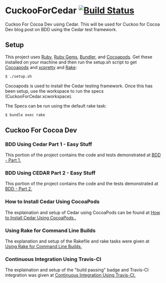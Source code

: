 CuckooForCedar [![Build Status](https://travis-ci.org/rbaumbach/CuckooForCedar.svg?branch=master)](https://travis-ci.org/rbaumbach/CuckooForCedar)
==============

Cuckoo For Cocoa Dev using Cedar.  This will be used for Cuckoo for Cocoa Dev blog post on BDD using the Cedar test framework. 

## Setup

This project uses [Ruby](https://github.com/sstephenson/rbenv), [Ruby Gems](http://rubygems.org), [Bundler](http://bundler.io), and [Cocoapods](http://cocoapods.org).  Get these installed on your machine and then run the setup.sh script to get [Cocoapods](http://cocoapods.org) and [xcpretty](https://github.com/supermarin/xcpretty) and [Rake](http://rake.rubyforge.org):

```bash
$ ./setup.sh
```

Cocoapods is used to install the Cedar testing framework.  Once this has been setup, use the workspace to run the specs (CuckooForCedar.xcworkspace).

The Specs can be run using the default rake task:

```bash
$ bundle exec rake
```

## Cuckoo For Cocoa Dev

### BDD Using Cedar Part 1 - Easy Stuff

This portion of the project contains the code and tests demonstrated at [BDD - Part 1.](http://www.cuckooforcocoadev.com/blog/2013/12/10/behavioral-driven-development-bdd-using-cedar-part-1-easy-stuff/)

### BDD Using CEDAR Part 2 - Easy Stuff

This portion of the project contains the code and the tests demonstrated at [BDD - Part 2.](http://www.cuckooforcocoadev.com/blog/2014/04/17/behavioral-driven-development-bdd-using-cedar-part-2-easy-stuff/)

### How to Install Cedar Using CocoaPods

The explaination and setup of Cedar using CocoaPods can be found at [How to Install Cedar Using CocoaPods
.](http://www.cuckooforcocoadev.com/blog/2014/04/28/how-to-install-cedar-using-cocoapods/)

### Using Rake for Command Line Builds

The explanation and setup of the Rakefile and rake tasks were given at [Using Rake for Command Line Builds.](http://www.cuckooforcocoadev.com/blog/2014/05/02/using-rake-for-command-line-builds/)

### Continuous Integration Using Travis-CI

The explaination and setup of the "build passing" badge and Travis-CI integration was given at [Continuous Integration Using Travis-CI.](http://www.cuckooforcocoadev.com/blog/2014/05/12/continuous-integration-using-travis-ci/)
